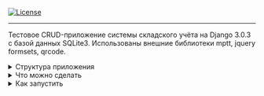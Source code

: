 [![License](https://img.shields.io/badge/license-MIT-green)](https://tldrlegal.com/license/mit-license) <br>

<hr>

Тестовое CRUD-приложение системы складского учёта на Django 3.0.3 с базой данных SQLite3.
Использованы внешние библиотеки mptt, jquery formsets, qrcode.

<details>
  
  <summary> 
    Структура приложения
  </summary>

```
├── manage.py
├── Readme.md
├── Pipfile
├── actionlog
|   ├── __init__.py
|   ├── admin.py
|   ├── apps.py
|   ├── forms.py
|   ├── models.py
|   ├── signals.py
|   └── tests.py
├── cargo
|   ├── migrations
|   |   └── ...
|   ├── __init__.py
|   ├── admin.py
|   ├── apps.py
|   ├── forms.py
|   ├── models.py
|   ├── signals.py
|   ├── tests.py
|   └── templates
|       └── cargo
|           └── cargo_formsets.html
├── category
|   ├── __init__.py
|   ├── admin.py
|   ├── apps.py
|   ├── models.py
|   └── tests.py
├── common
|   ├── migrations
|   |   └── ...
|   ├── static
|   |   └── common
|   |       ├── css
|   |       |   ├── label-text-color.css
|   |       |   ├── link-as-button.css
|   |       |   └── main-page.css
|   |       ├── img
|   |       |   ├── favicon.png
|   |       |   └── workflow.png
|   |       └── js
|   |           ├── jquery-3.4.1.min.js
|   |           ├── jquery.formset.js
|   |           ├── order-formset.js
|   |           ├── stock-formset-cargo.js
|   |           └── stock-formset.js
|   ├── __init__.py
|   ├── admin.py
|   ├── apps.py
|   ├── forms.py
|   ├── models.py
|   ├── signals.py
|   └── tests.py
├── customer
|   ├── migrations
|   |   └── ...
|   ├── __init__.py
|   ├── admin.py
|   ├── apps.py
|   ├── forms.py
|   ├── models.py
|   └── tests.py
├── mainpage
|   ├── templates
|   |   └── mainpage
|   |       ├── base.html
|   |       └── index.html
|   ├── __init__.py
|   ├── apps.py
|   ├── urls.py
|   ├── views.py
|   └── tests.py
├── shipment
|   ├── migrations
|       └── ...
|   ├── __init__.py
|   ├── admin.py
|   ├── apps.py
|   ├── forms.py
|   ├── models.py
|   ├── urls.py
|   ├── tests.py
|   ├── views.py
|   └── templates
|       └── shipment
|           ├── order.html
|           ├── order_successful.html
|           └── shipment_confirmation.html
├── supplier
|   ├── migrations
|       └── ...
|   ├── __init__.py
|   ├── admin.py
|   ├── apps.py
|   ├── forms.py
|   ├── models.py
|   └──  tests.py
├── templates
|   └── admin
|       ├── actionlog
|       |   └── change_form.html
|       ├── cargo
|       |   └── cargo
|       |       └── change_form.html
|       ├── category
|       |   └── change_form.html
|       ├── customer
|       |   └── change_form.html
|       ├── shipment
|       |   └── shipment
|       |       └── change_form.html
|       └── warehouse
|           └── stock
|               ├── stock-price-filter.html
|               └── stock-total-value.html
├── warehouse-management-test
|   ├── __init__.py
|   ├── asgi.py
|   ├── settings.py
|   ├── urls.py
|   └── wsgi.py
└── warehouse
    ├── migrations
    |   └── ...
    ├── __init__.py
    ├── admin.py
    ├── apps.py
    ├── forms.py
    ├── models.py
    ├── filters.py
    └── tests.py
```

</details>

<details>
  
  <summary>
    Что можно сделать
  </summary>

- создать поставку на странице /cargo_new
![Страница поставки](1.png)

- создать покупку на странице /order;
![Страница покупки](2.png)

- выбрать созданные поставку и покупку на страницах /admin/cargo/cargo/
и /admin/shipment/shipment;
![Страница списка поставок](3.png)
![Страница списка покупок](4.png)

- на странице поставки нажать "Подтвердить получение поставки";
- на странице покупки нажать "Подтвердить готовность к отправке"
(если количество товаров в покупке превышает количество товаров на складе,
кнопка будет скрыта).
![Страница товаров](5.png)
![Страница категорий](6.png)

</details>

<details>
  
  <summary>
   Как запустить
  </summary>

<br>

- клонировать в нужную директорию
```
$ git clone https://github.com/96tm/warehouse-management-test.git
```
- создать виртуальное окружение
```
$ python3.8 -m venv environment
```
- активировать окружение
```
$ source environment/bin/activate
```
- установить pipenv <br>
```
$ pip3 install pipenv
```
- установить зависимости <br>
```
$ pipenv install
```
- выполнить миграции
```sh
$ python manage.py migrate
```
- создать пользователя с правами администратора

```sh
$ python manage.py createsuperuser
```

- заполнить базу данных тестовыми значениями

```sh
$ python manage.py shell
```

```python
>>> from common.fill_db import fill_db
>>> fill_db()
>>> exit()
```
- изменить email в файле warehouse-management-test/settings.py <br>
(EMAIL_HOST, EMAIL_HOST_USER, EMAIL_HOST_PASSWORD, <br>
DEFAULT_FROM_EMAIL, SERVER_EMAIL, ADMINS)

- запустить сервер

```sh
$ python manage.py runserver
```

</details>
